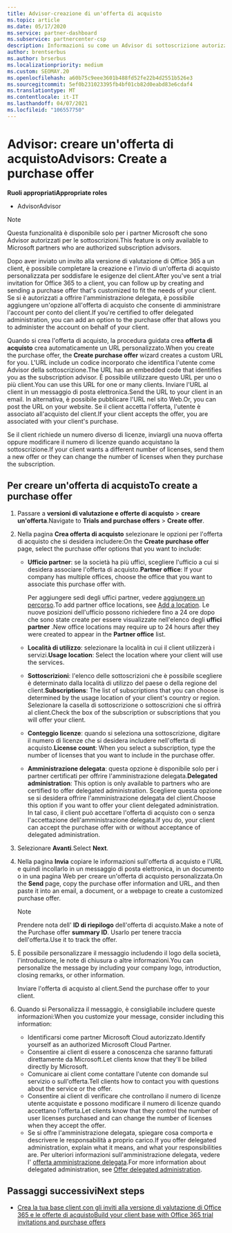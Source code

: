 ```yaml
---
title: Advisor-creazione di un'offerta di acquisto
ms.topic: article
ms.date: 05/17/2020
ms.service: partner-dashboard
ms.subservice: partnercenter-csp
description: Informazioni su come un Advisor di sottoscrizione autorizzato può usare il centro per i partner per creare un'offerta di acquisto e un URL personalizzato da includere negli inviti alla versione di valutazione di Office 365.
author: brentserbus
ms.author: brserbus
ms.localizationpriority: medium
ms.custom: SEOMAY.20
ms.openlocfilehash: a60b75c9eee3601b488fd52fe22b4d2551b526e3
ms.sourcegitcommit: 5ef0b231023395fb4bf01cb82d0eabd83e6cdaf4
ms.translationtype: MT
ms.contentlocale: it-IT
ms.lasthandoff: 04/07/2021
ms.locfileid: "106557750"
---
```

# <a name="advisors-create-a-purchase-offer"></a><span data-ttu-id="2a18f-103">Advisor: creare un'offerta di acquisto</span><span class="sxs-lookup"><span data-stu-id="2a18f-103">Advisors: Create a purchase offer</span></span>

 
<span data-ttu-id="2a18f-104">**Ruoli appropriati**</span><span class="sxs-lookup"><span data-stu-id="2a18f-104">**Appropriate roles**</span></span>

- <span data-ttu-id="2a18f-105">Advisor</span><span class="sxs-lookup"><span data-stu-id="2a18f-105">Advisor</span></span>


> [!NOTE]
> <span data-ttu-id="2a18f-106">Questa funzionalità è disponibile solo per i partner Microsoft che sono Advisor autorizzati per le sottoscrizioni.</span><span class="sxs-lookup"><span data-stu-id="2a18f-106">This feature is only available to Microsoft partners who are authorized subscription advisors.</span></span>

<span data-ttu-id="2a18f-107">Dopo aver inviato un invito alla versione di valutazione di Office 365 a un client, è possibile completare la creazione e l'invio di un'offerta di acquisto personalizzata per soddisfare le esigenze del client.</span><span class="sxs-lookup"><span data-stu-id="2a18f-107">After you've sent a trial invitation for Office 365 to a client, you can follow up by creating and sending a purchase offer that's customized to fit the needs of your client.</span></span> <span data-ttu-id="2a18f-108">Se si è autorizzati a offrire l'amministrazione delegata, è possibile aggiungere un'opzione all'offerta di acquisto che consente di amministrare l'account per conto del client.</span><span class="sxs-lookup"><span data-stu-id="2a18f-108">If you're certified to offer delegated administration, you can add an option to the purchase offer that allows you to administer the account on behalf of your client.</span></span>

<span data-ttu-id="2a18f-109">Quando si crea l'offerta di acquisto, la procedura guidata crea **offerta di acquisto** crea automaticamente un URL personalizzato.</span><span class="sxs-lookup"><span data-stu-id="2a18f-109">When you create the purchase offer, the **Create purchase offer** wizard creates a custom URL for you.</span></span> <span data-ttu-id="2a18f-110">L'URL include un codice incorporato che identifica l'utente come Advisor della sottoscrizione.</span><span class="sxs-lookup"><span data-stu-id="2a18f-110">The URL has an embedded code that identifies you as the subscription advisor.</span></span> <span data-ttu-id="2a18f-111">È possibile utilizzare questo URL per uno o più client.</span><span class="sxs-lookup"><span data-stu-id="2a18f-111">You can use this URL for one or many clients.</span></span> <span data-ttu-id="2a18f-112">Inviare l'URL al client in un messaggio di posta elettronica.</span><span class="sxs-lookup"><span data-stu-id="2a18f-112">Send the URL to your client in an email.</span></span> <span data-ttu-id="2a18f-113">In alternativa, è possibile pubblicare l'URL nel sito Web.</span><span class="sxs-lookup"><span data-stu-id="2a18f-113">Or, you can post the URL on your website.</span></span> <span data-ttu-id="2a18f-114">Se il client accetta l'offerta, l'utente è associato all'acquisto del client.</span><span class="sxs-lookup"><span data-stu-id="2a18f-114">If your client accepts the offer, you are associated with your client's purchase.</span></span>

<span data-ttu-id="2a18f-115">Se il client richiede un numero diverso di licenze, inviargli una nuova offerta oppure modificare il numero di licenze quando acquistano la sottoscrizione.</span><span class="sxs-lookup"><span data-stu-id="2a18f-115">If your client wants a different number of licenses, send them a new offer or they can change the number of licenses when they purchase the subscription.</span></span>

## <a name="to-create-a-purchase-offer"></a><span data-ttu-id="2a18f-116">Per creare un'offerta di acquisto</span><span class="sxs-lookup"><span data-stu-id="2a18f-116">To create a purchase offer</span></span>

1. <span data-ttu-id="2a18f-117">Passare a **versioni di valutazione e offerte di acquisto**  >  **creare un'offerta**.</span><span class="sxs-lookup"><span data-stu-id="2a18f-117">Navigate to **Trials and purchase offers** > **Create offer**.</span></span>

2. <span data-ttu-id="2a18f-118">Nella pagina **Crea offerta di acquisto** selezionare le opzioni per l'offerta di acquisto che si desidera includere:</span><span class="sxs-lookup"><span data-stu-id="2a18f-118">On the **Create purchase offer** page, select the purchase offer options that you want to include:</span></span>

    - <span data-ttu-id="2a18f-119">**Ufficio partner**: se la società ha più uffici, scegliere l'ufficio a cui si desidera associare l'offerta di acquisto.</span><span class="sxs-lookup"><span data-stu-id="2a18f-119">**Partner office**: If your company has multiple offices, choose the office that you want to associate this purchase offer with.</span></span>

        <span data-ttu-id="2a18f-120">Per aggiungere sedi degli uffici partner, vedere [aggiungere un percorso](manage-locations.md).</span><span class="sxs-lookup"><span data-stu-id="2a18f-120">To add partner office locations, see [Add a location](manage-locations.md).</span></span> <span data-ttu-id="2a18f-121">Le nuove posizioni dell'ufficio possono richiedere fino a 24 ore dopo che sono state create per essere visualizzate nell'elenco degli **uffici partner** .</span><span class="sxs-lookup"><span data-stu-id="2a18f-121">New office locations may require up to 24 hours after they were created to appear in the **Partner office** list.</span></span>

    - <span data-ttu-id="2a18f-122">**Località di utilizzo**: selezionare la località in cui il client utilizzerà i servizi.</span><span class="sxs-lookup"><span data-stu-id="2a18f-122">**Usage location**: Select the location where your client will use the services.</span></span>
    - <span data-ttu-id="2a18f-123">**Sottoscrizioni**: l'elenco delle sottoscrizioni che è possibile scegliere è determinato dalla località di utilizzo del paese o della regione del client.</span><span class="sxs-lookup"><span data-stu-id="2a18f-123">**Subscriptions**: The list of subscriptions that you can choose is determined by the usage location of your client's country or region.</span></span> <span data-ttu-id="2a18f-124">Selezionare la casella di sottoscrizione o sottoscrizioni che si offrirà al client.</span><span class="sxs-lookup"><span data-stu-id="2a18f-124">Check the box of the subscription or subscriptions that you will offer your client.</span></span>
    - <span data-ttu-id="2a18f-125">**Conteggio licenze**: quando si seleziona una sottoscrizione, digitare il numero di licenze che si desidera includere nell'offerta di acquisto.</span><span class="sxs-lookup"><span data-stu-id="2a18f-125">**License count**: When you select a subscription, type the number of licenses that you want to include in the purchase offer.</span></span>
    - <span data-ttu-id="2a18f-126">**Amministrazione delegata**: questa opzione è disponibile solo per i partner certificati per offrire l'amministrazione delegata.</span><span class="sxs-lookup"><span data-stu-id="2a18f-126">**Delegated administration**: This option is only available to partners who are certified to offer delegated administration.</span></span> <span data-ttu-id="2a18f-127">Scegliere questa opzione se si desidera offrire l'amministrazione delegata del client.</span><span class="sxs-lookup"><span data-stu-id="2a18f-127">Choose this option if you want to offer your client delegated administration.</span></span> <span data-ttu-id="2a18f-128">In tal caso, il client può accettare l'offerta di acquisto con o senza l'accettazione dell'amministrazione delegata.</span><span class="sxs-lookup"><span data-stu-id="2a18f-128">If you do, your client can accept the purchase offer with or without acceptance of delegated administration.</span></span>

3. <span data-ttu-id="2a18f-129">Selezionare **Avanti**.</span><span class="sxs-lookup"><span data-stu-id="2a18f-129">Select **Next**.</span></span>

4. <span data-ttu-id="2a18f-130">Nella pagina **Invia** copiare le informazioni sull'offerta di acquisto e l'URL e quindi incollarlo in un messaggio di posta elettronica, in un documento o in una pagina Web per creare un'offerta di acquisto personalizzata.</span><span class="sxs-lookup"><span data-stu-id="2a18f-130">On the **Send** page, copy the purchase offer information and URL, and then paste it into an email, a document, or a webpage to create a customized purchase offer.</span></span>

    > [!NOTE]
    > <span data-ttu-id="2a18f-131">Prendere nota dell' **ID di riepilogo** dell'offerta di acquisto.</span><span class="sxs-lookup"><span data-stu-id="2a18f-131">Make a note of the Purchase offer **summary ID**.</span></span> <span data-ttu-id="2a18f-132">Usarlo per tenere traccia dell'offerta.</span><span class="sxs-lookup"><span data-stu-id="2a18f-132">Use it to track the offer.</span></span>

5. <span data-ttu-id="2a18f-133">È possibile personalizzare il messaggio includendo il logo della società, l'introduzione, le note di chiusura o altre informazioni.</span><span class="sxs-lookup"><span data-stu-id="2a18f-133">You can personalize the message by including your company logo, introduction, closing remarks, or other information.</span></span>

    <span data-ttu-id="2a18f-134">Inviare l'offerta di acquisto al client.</span><span class="sxs-lookup"><span data-stu-id="2a18f-134">Send the purchase offer to your client.</span></span>

6. <span data-ttu-id="2a18f-135">Quando si Personalizza il messaggio, è consigliabile includere queste informazioni:</span><span class="sxs-lookup"><span data-stu-id="2a18f-135">When you customize your message, consider including this information:</span></span>

    - <span data-ttu-id="2a18f-136">Identificarsi come partner Microsoft Cloud autorizzato.</span><span class="sxs-lookup"><span data-stu-id="2a18f-136">Identify yourself as an authorized Microsoft Cloud Partner.</span></span>
    - <span data-ttu-id="2a18f-137">Consentire ai client di essere a conoscenza che saranno fatturati direttamente da Microsoft.</span><span class="sxs-lookup"><span data-stu-id="2a18f-137">Let clients know that they'll be billed directly by Microsoft.</span></span>
    - <span data-ttu-id="2a18f-138">Comunicare ai client come contattare l'utente con domande sul servizio o sull'offerta.</span><span class="sxs-lookup"><span data-stu-id="2a18f-138">Tell clients how to contact you with questions about the service or the offer.</span></span>
    - <span data-ttu-id="2a18f-139">Consentire ai client di verificare che controllano il numero di licenze utente acquistate e possono modificare il numero di licenze quando accettano l'offerta.</span><span class="sxs-lookup"><span data-stu-id="2a18f-139">Let clients know that they control the number of user licenses purchased and can change the number of licenses when they accept the offer.</span></span>
    - <span data-ttu-id="2a18f-140">Se si offre l'amministrazione delegata, spiegare cosa comporta e descrivere le responsabilità a proprio carico.</span><span class="sxs-lookup"><span data-stu-id="2a18f-140">If you offer delegated administration, explain what it means, and what your responsibilities are.</span></span> <span data-ttu-id="2a18f-141">Per ulteriori informazioni sull'amministrazione delegata, vedere l' [offerta amministrazione delegata](customers-revoke-admin-privileges.md).</span><span class="sxs-lookup"><span data-stu-id="2a18f-141">For more information about delegated administration, see [Offer delegated administration](customers-revoke-admin-privileges.md).</span></span>

## <a name="next-steps"></a><span data-ttu-id="2a18f-142">Passaggi successivi</span><span class="sxs-lookup"><span data-stu-id="2a18f-142">Next steps</span></span>

- [<span data-ttu-id="2a18f-143">Crea la tua base client con gli inviti alla versione di valutazione di Office 365 e le offerte di acquisto</span><span class="sxs-lookup"><span data-stu-id="2a18f-143">Build your client base with Office 365 trial invitations and purchase offers</span></span>](advisors-build-your-business.md)